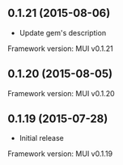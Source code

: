## 0.1.21 (2015-08-06)

- Update gem's description

Framework version: MUI v0.1.21

## 0.1.20 (2015-08-05)

Framework version: MUI v0.1.20

## 0.1.19 (2015-07-28)

- Initial release

Framework version: MUI v0.1.19